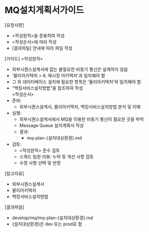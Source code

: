 # MQ설치게획서가이드 

[요청사항]  
- <작성원칙>을 준용하여 작성
- <작성순서>에 따라 작성
- [결과파일] 안내에 따라 파일 작성 

[가이드]
<작성원칙>
- 외부시퀀스설계서에 없는 불필요한 비동기 통신은 설계하지 않음  
- '물리아키텍처 > 6. 메시징 아키텍처'과 일치해야 함
- 그 외 데이터베이스 설치에 필요한 항목은 '물리아키텍처'와 일치해야 함  
- "백킹서비스설치방법"을 참조하여 작성  
<작성순서>
- 준비:
  - 외부시퀀스설계서, 물리아키텍처, 백킹서비스설치방법 분석 및 이해 
- 실행:   
  - 외부시퀀스설계서에서 MQ을 이용한 비동기 통신이 필요한 곳을 파악  
  - Message Queue 설치계획서 작성 
  - 결과: 
    - mq-plan-{설치대상환경}.md
- 검토:
  - <작성원칙> 준수 검토
  - 스쿼드 팀원 리뷰: 누락 및 개선 사항 검토
  - 수정 사항 선택 및 반영 

[참고자료]
- 외부시퀀스설계서
- 물리아키텍처
- 백킹서비스설치방법

[결과파일]
- develop/mq/mq-plan-{설치대상환경}.md
- {설치대상환경}은 dev 또는 prod로 함

